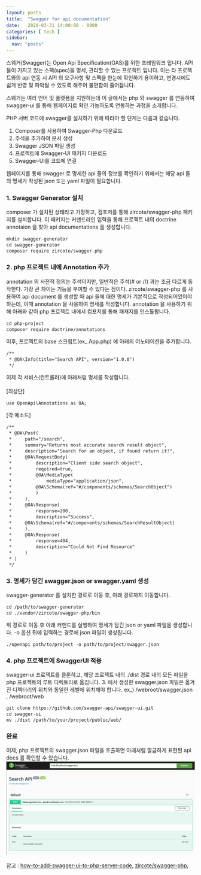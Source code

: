 ```yaml
---
layout: posts
title:  "Swagger for api documentation"
date:   2020-03-31 14:00:00 - 0900
categories: [ tech ]
sidebar:
  nav: "posts"
---
```


스웨거(Swagger)는 Open Api Specification(OAS)를 위한 프레임워크 입니다.
API 들이 가지고 있는 스펙(spec)을 명세, 관리할 수 있는 프로젝트 입니다. 이는 타 프로젝트와의 api 연동 시
API 의 요구사항 및 스펙을 한눈에 확인하기 용이하고, 변경시에도 쉽게 반영 및 파악될 수 있도록 해주어 불편함이 줄어듭니다.

스웨거는 여러 언어 및 플랫폼을 지원하는데 이 글에서는 php 와 swagger 를 연동하여 swagger-ui 를 통해 웹페이지로 확인 가능하도록 연동하는 과정을 소개합니다.

PHP 서버 코드에 swagger를 설치하기 위해 따라야 할 단계는 다음과 같습니다.
1. Composer를 사용하여 Swagger-Php 다운로드
2. 주석을 추가하여 문서 생성
3. Swagger JSON 파일 생성
4. 프로젝트에 Swagger-UI 패키지 다운로드
5. Swagger-UI를 코드에 연결

웹페이지를 통해 swagger 로 명세한 api 들의 정보를 확인하기 위해서는 해당 api 들의 명세가 작성된 json 또는 yaml 파일이 필요합니다.

### 1. Swagger Generator 설치
composer 가 설치된 상태라고 가정하고, 컴포저를 통해 zircote/swagger-php 패키지를 설치합니다.
이 패키지는 커맨드라인 입력을 통해 프로젝트 내의 doctrine annotaion 을 찾아 api documentations 을 생성합니다.
~~~
mkdir swagger-generator
cd swagger-generator
composer require zircote/swagger-php
~~~

### 2. php 프로젝트 내에 Annotation 추가
annotation 의 사전적 정의는 주석이지만, 일반적은 주석(# or //) 과는 조금 다르게 동작한다. 가장 큰 차이는 기능을 부여할 수 있다는 점이다.
zircote/swagger-php 를 사용하여 api document 를 생성할 때 api 들에 대한 명세가 기본적으로 작성되어있어야 하는데, 이때 annotation 을 사용하여 명세를 작성합니다.
annotation 을 사용하기 위해 아래와 같이 php 프로젝트 내에서 컴포저를 통해 패캐지를 인스톨합니다.
~~~
cd php-project
composer require doctrine/annotations
~~~
이후, 프로젝트의 base 스크립트(ex_ App.php) 에 아래의 어노테이션을 추가합니다.
~~~
/**
 * @OA\Info(title="Search API", version="1.0.0")
 */
~~~
이제 각 서비스(컨트롤러)에 아래처럼 명세를 작성합니다.<br><br>
[최상단]
~~~
use OpenApi\Annotations as OA;
~~~
[각 메소드]
~~~
/**
 * @OA\Post(
 *     path="/search",
 *     summary="Returns most accurate search result object",
 *     description="Search for an object, if found return it!",
 *     @OA\RequestBody(
 *         description="Client side search object",
 *         required=true,
 *         @OA\MediaType(
 *             mediaType="application/json",                 
 *         @OA\Schema(ref="#/components/schemas/SearchObject")
 *         )
 *     ),
 *     @OA\Response(
 *         response=200,
 *         description="Success",
 *     @OA\Schema(ref="#/components/schemas/SearchResultObject)   
 *     ), 
 *     @OA\Response(
 *         response=404,
 *         description="Could Not Find Resource"
 *     )   
 * )
 */
~~~

### 3. 명세가 담긴 swagger.json or swagger.yaml 생성
swagger-generator 를 설치한 경로로 이동 후, 아래 경로까지 이동합니다.
~~~
cd /path/to/swagger-generator
cd ./vendor/zircote/swagger-php/bin
~~~
위 경로로 이동 후 아래 커맨드를 실행하여 명세가 담긴 json or yaml 파일을 생성합니다.
-o 옵션 뒤에 입력하는 경로에 json 파일이 생성됩니다.
~~~
./openapi path/to/project -o path/to/project/swagger.json
~~~

### 4. php 프로젝트에 SwaggerUI 적용
swagger-ui 프로젝트를 클론하고, 해당 프로젝트 내의 ./dist 경로 내의 모든 파일을 php 프로젝트의 루트 디렉토리로 옮깁니다.
3. 에서 생성한 swagger.json 파일은 옮겨진 디렉터리의 위치와 동일한 레벨에 위치해야 합니다.
ex_) /webroot/swagger.json , /webroot/web
~~~
git clone https://github.com/swagger-api/swagger-ui.git
cd swagger-ui
mv ./dist /path/to/your/project/public/web/
~~~

### 완료
이제, php 프로젝트의 swagger.json 파일을 호출하면 아래처럼 깔금하게 표현된 api docs 를 확인할 수 있습니다.
![스웨거 인덱스](/assets/images/swagger-index.png)

참고 : 
[how-to-add-swagger-ui-to-php-server-code](https://medium.com/@tatianaensslin/how-to-add-swagger-ui-to-php-server-code-f1610c01dc03),
[zircote/swagger-php](https://github.com/zircote/swagger-php),

